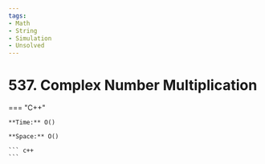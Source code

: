 ```yaml
---
tags:
- Math
- String
- Simulation
- Unsolved
---
```



# 537. Complex Number Multiplication

=== "C++"

    **Time:** O()

    **Space:** O()

    ``` c++
    ```